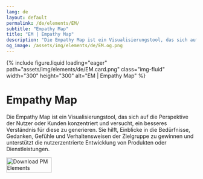 ```yaml
---
lang: de
layout: default
permalink: /de/elements/EM/
subtitle: "Empathy Map"
title: "EM | Empathy Map"
description: "Die Empathy Map ist ein Visualisierungstool, das sich auf die Perspektive der Nutzer oder Kunden konzentriert und versucht, ein besseres Verständnis für diese zu generieren. Sie hilft, Einblicke in die Bedürfnisse, Gedanken, Gefühle und Verhaltensweisen der Zielgruppe zu gewinnen und unterstützt die nutzerzentrierte Entwicklung von Produkten oder Dienstleistungen."
og_image: /assets/img/elements/de/EM.og.png
---
```


{% include figure.liquid loading="eager" path="assets/img/elements/de/EM.card.png" class="img-fluid" width="300" height="300" alt="EM | Empathy Map" %}

# Empathy Map

Die Empathy Map ist ein Visualisierungstool, das sich auf die Perspektive der Nutzer oder Kunden konzentriert und versucht, ein besseres Verständnis für diese zu generieren. Sie hilft, Einblicke in die Bedürfnisse, Gedanken, Gefühle und Verhaltensweisen der Zielgruppe zu gewinnen und unterstützt die nutzerzentrierte Entwicklung von Produkten oder Dienstleistungen.

<a href="https://apps.apple.com/app/apple-store/id6738084498?pt=127441684&ct=website&mt=8">
  <img src="{{ "assets/img/en/appstore.png" | relative_url }}" width="120" height="40" alt="Download PM Elements">
</a>

